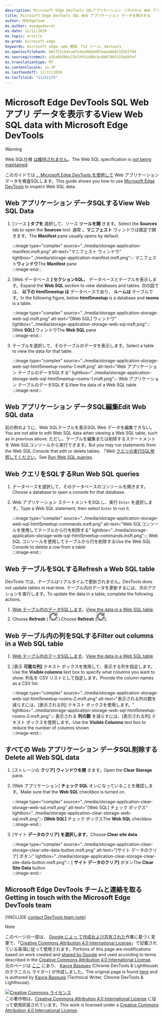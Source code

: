 ```yaml
---
description: Microsoft Edge DevTools SQLアプリケーション パネルから Web アプリケーション データを表示する方法について説明します。
title: Microsoft Edge DevTools SQL Web アプリケーション データを表示する
author: MSEdgeTeam
ms.author: msedgedevrel
ms.date: 12/11/2020
ms.topic: article
ms.prod: microsoft-edge
keywords: microsoft edge、web 開発、f12 ツール、devtools
ms.openlocfilehash: 802f21cb4cadfa3ee08ddd8feeea8b8132551740
ms.sourcegitcommit: a35a6b5bbc21b7df61d08cbc6b074b5325ad4fef
ms.translationtype: MT
ms.contentlocale: ja-JP
ms.lasthandoff: 12/17/2020
ms.locfileid: "11231175"
---
```

<!-- Copyright Kayce Basques 

   Licensed under the Apache License, Version 2.0 (the "License");
   you may not use this file except in compliance with the License.
   You may obtain a copy of the License at

       https://www.apache.org/licenses/LICENSE-2.0

   Unless required by applicable law or agreed to in writing, software
   distributed under the License is distributed on an "AS IS" BASIS,
   WITHOUT WARRANTIES OR CONDITIONS OF ANY KIND, either express or implied.
   See the License for the specific language governing permissions and
   limitations under the License.  -->

# <span data-ttu-id="104e4-104">Microsoft Edge DevTools SQL Web アプリ データを表示する</span><span class="sxs-lookup"><span data-stu-id="104e4-104">View Web SQL data with Microsoft Edge DevTools</span></span>  

> [!WARNING]
> <span data-ttu-id="104e4-105">Web SQL仕様 [は維持されません][W3CWebSQLStatus]。</span><span class="sxs-lookup"><span data-stu-id="104e4-105">The Web SQL specification is [not being maintained][W3CWebSQLStatus].</span></span>  

<span data-ttu-id="104e4-106">このガイドでは [、Microsoft Edge DevTools を使用して][MicrosoftEdgeDevTools] Web アプリケーションデータを検査SQLします。</span><span class="sxs-lookup"><span data-stu-id="104e4-106">This guide shows you how to use [Microsoft Edge DevTools][MicrosoftEdgeDevTools] to inspect Web SQL data.</span></span>  

## <span data-ttu-id="104e4-107">Web アプリケーション データSQLする</span><span class="sxs-lookup"><span data-stu-id="104e4-107">View Web SQL Data</span></span>  

1.  <span data-ttu-id="104e4-108">[ソース **] タブを** 選択して、ソース **ツールを開** きます。</span><span class="sxs-lookup"><span data-stu-id="104e4-108">Select the **Sources** tab to open the **Sources** tool.</span></span>  <span data-ttu-id="104e4-109">通常 **、マニフェスト** ウィンドウは既定で開きます。</span><span class="sxs-lookup"><span data-stu-id="104e4-109">The **Manifest** pane usually opens by default.</span></span>  
    
    :::image type="complex" source="../media/storage-application-manifest.msft.png" alt-text="マニフェスト ウィンドウ" lightbox="../media/storage-application-manifest.msft.png":::
       <span data-ttu-id="104e4-111">マニフェスト**ウィンドウ**</span><span class="sxs-lookup"><span data-stu-id="104e4-111">The **Manifest** pane</span></span>  
    :::image-end:::  
    
1.  <span data-ttu-id="104e4-112">[Web データベース **] セクションSQL、** データベースとテーブルを表示します。</span><span class="sxs-lookup"><span data-stu-id="104e4-112">Expand the **Web SQL** section to view databases and tables.</span></span>  <span data-ttu-id="104e4-113">次の図では、 **以下の html5meetup は** データベースであり、 **ルームは** テーブルです。</span><span class="sxs-lookup"><span data-stu-id="104e4-113">In the following figure, below **html5meetup** is a database and **rooms** is a table.</span></span>  
    
    :::image type="complex" source="../media/storage-application-storage-web-sql.msft.png" alt-text="[Web SQL] ウィンドウ" lightbox="../media/storage-application-storage-web-sql.msft.png":::
       <span data-ttu-id="104e4-115">[Web **SQL]** ウィンドウ</span><span class="sxs-lookup"><span data-stu-id="104e4-115">The **Web SQL** pane</span></span>  
    :::image-end:::  
    
1.  <span data-ttu-id="104e4-116">テーブルを選択して、そのテーブルのデータを表示します。</span><span class="sxs-lookup"><span data-stu-id="104e4-116">Select a table to view the data for that table.</span></span>  
    
    :::image type="complex" source="../media/storage-application-storage-web-sql-html5meetup-rooms-1.msft.png" alt-text="Web アプリケーション テーブルのデータSQLする" lightbox="../media/storage-application-storage-web-sql-html5meetup-rooms-1.msft.png":::
       <span data-ttu-id="104e4-118">Web アプリケーション テーブルのデータSQLする</span><span class="sxs-lookup"><span data-stu-id="104e4-118">View the data of a Web SQL table</span></span>  
    :::image-end:::  
    
## <span data-ttu-id="104e4-119">Web アプリケーション データSQL編集</span><span class="sxs-lookup"><span data-stu-id="104e4-119">Edit Web SQL data</span></span>  

<span data-ttu-id="104e4-120">前の例のように、Web SQLテーブルを表示SQL Web データを編集できない。</span><span class="sxs-lookup"><span data-stu-id="104e4-120">You are not able to edit Web SQL data when viewing a Web SQL table, such as in previous above.</span></span>  <span data-ttu-id="104e4-121">ただし、テーブルを編集または削除するステートメントを Web SQLコンソールから実行できます。</span><span class="sxs-lookup"><span data-stu-id="104e4-121">But you may run statements from the Web SQL Console that edit or delete tables.</span></span>  <span data-ttu-id="104e4-122">「Web [クエリの実行SQL参照してください](#run-web-sql-queries)。</span><span class="sxs-lookup"><span data-stu-id="104e4-122">See [Run Web SQL queries](#run-web-sql-queries).</span></span>  

## <span data-ttu-id="104e4-123">Web クエリをSQLする</span><span class="sxs-lookup"><span data-stu-id="104e4-123">Run Web SQL queries</span></span>  

1.  <span data-ttu-id="104e4-124">データベースを選択して、そのデータベースのコンソールを開きます。</span><span class="sxs-lookup"><span data-stu-id="104e4-124">Choose a database to open a console for that database.</span></span>  
1.  <span data-ttu-id="104e4-125">Web アプリケーション ステートメントをSQLし、実行 `Enter` を選択します。</span><span class="sxs-lookup"><span data-stu-id="104e4-125">Type a Web SQL statement, then select `Enter` to run it.</span></span>  
    
    :::image type="complex" source="../media/storage-application-storage-web-sql-html5meetup-commands.msft.png" alt-text="Web SQLコンソールを使用してテーブルから行を削除する" lightbox="../media/storage-application-storage-web-sql-html5meetup-commands.msft.png":::
       <span data-ttu-id="104e4-127">Web SQL コンソールを使用してテーブルから行を削除する</span><span class="sxs-lookup"><span data-stu-id="104e4-127">Use the Web SQL Console to delete a row from a table</span></span>  
    :::image-end:::  
    
## <span data-ttu-id="104e4-128">Web テーブルをSQLする</span><span class="sxs-lookup"><span data-stu-id="104e4-128">Refresh a Web SQL table</span></span>  

<span data-ttu-id="104e4-129">DevTools では、テーブルはリアルタイムで更新されません。</span><span class="sxs-lookup"><span data-stu-id="104e4-129">DevTools does not update tables in real-time.</span></span>  <span data-ttu-id="104e4-130">テーブル内のデータを更新するには、次のアクションを実行します。</span><span class="sxs-lookup"><span data-stu-id="104e4-130">To update the data in a table, complete the following actions.</span></span>  

1.  <span data-ttu-id="104e4-131">[Web テーブル内のデータSQLします](#view-web-sql-data)。</span><span class="sxs-lookup"><span data-stu-id="104e4-131">[View the data in a Web SQL table](#view-web-sql-data).</span></span>  
1.  <span data-ttu-id="104e4-132">Choose **Refresh** \( ![ Refresh ][ImageRefreshIcon] \).</span><span class="sxs-lookup"><span data-stu-id="104e4-132">Choose **Refresh** \(![Refresh][ImageRefreshIcon]\).</span></span>  
    
## <span data-ttu-id="104e4-133">Web テーブル内の列をSQLする</span><span class="sxs-lookup"><span data-stu-id="104e4-133">Filter out columns in a Web SQL table</span></span>  

1.  <span data-ttu-id="104e4-134">[Web テーブル内のデータSQLします](#view-web-sql-data)。</span><span class="sxs-lookup"><span data-stu-id="104e4-134">[View the data in a Web SQL table](#view-web-sql-data).</span></span>  
1.  <span data-ttu-id="104e4-135">[表示 **可能な列]** テキスト ボックスを使用して、表示する列を指定します。</span><span class="sxs-lookup"><span data-stu-id="104e4-135">Use the **Visible columns** text box to specify what columns you want to show.</span></span>  <span data-ttu-id="104e4-136">列名を CSV リストとして指定します。</span><span class="sxs-lookup"><span data-stu-id="104e4-136">Provide the column names as a CSV list.</span></span>  
    
    :::image type="complex" source="../media/storage-application-storage-web-sql-html5meetup-rooms-2.msft.png" alt-text="表示される列の数を減らすには、[表示される列] テキスト ボックスを使用します。" lightbox="../media/storage-application-storage-web-sql-html5meetup-rooms-2.msft.png":::
       <span data-ttu-id="104e4-138">表示される **列の数** を減らすには、[表示される列] テキスト ボックスを使用します。</span><span class="sxs-lookup"><span data-stu-id="104e4-138">Use the **Visible Columns** text box to reduce the number of columns shown</span></span>  
    :::image-end:::  
    
## <span data-ttu-id="104e4-139">すべての Web アプリケーション データSQL削除する</span><span class="sxs-lookup"><span data-stu-id="104e4-139">Delete all Web SQL data</span></span>  

1.  <span data-ttu-id="104e4-140">[ストレージの **クリア] ウィンドウを開** きます。</span><span class="sxs-lookup"><span data-stu-id="104e4-140">Open the **Clear Storage** pane.</span></span>  
1.  <span data-ttu-id="104e4-141">[Web アプリケーション] **チェック SQL** オンになっていることを確認します。</span><span class="sxs-lookup"><span data-stu-id="104e4-141">Make sure that the **Web SQL** checkbox is turned on.</span></span>  
    
    :::image type="complex" source="../media/storage-application-clear-storage-web-sql.msft.png" alt-text="[Web SQL] チェック ボックス" lightbox="../media/storage-application-clear-storage-web-sql.msft.png":::
       <span data-ttu-id="104e4-143">**[Web SQL]** チェック ボックス</span><span class="sxs-lookup"><span data-stu-id="104e4-143">The **Web SQL** checkbox</span></span>  
    :::image-end:::  
    
1.  <span data-ttu-id="104e4-144">[サイト **データのクリア] を選択します**。</span><span class="sxs-lookup"><span data-stu-id="104e4-144">Choose **Clear site data**.</span></span>  
    
    :::image type="complex" source="../media/storage-application-clear-storage-clear-site-data-button.msft.png" alt-text="[サイト データのクリア] ボタン" lightbox="../media/storage-application-clear-storage-clear-site-data-button.msft.png":::
       <span data-ttu-id="104e4-146">[ **サイト データのクリア]** ボタン</span><span class="sxs-lookup"><span data-stu-id="104e4-146">The **Clear Site Data** button</span></span>  
    :::image-end:::  
    
## <span data-ttu-id="104e4-147">Microsoft Edge DevTools チームと連絡を取る</span><span class="sxs-lookup"><span data-stu-id="104e4-147">Getting in touch with the Microsoft Edge DevTools team</span></span>  

[!INCLUDE [contact DevTools team note](../includes/contact-devtools-team-note.md)]  

<!-- image links -->  

[ImageRefreshIcon]: ../media/refresh-icon.msft.png  

<!-- links -->  

[MicrosoftEdgeDevTools]: ../../devtools-guide-chromium/index.md "Microsoft Edge (Chromium) 開発者ツール |Microsoft ドキュメント"  

[W3CWebSQLStatus]: https://w3.org/TR/webdatabase/#status-of-this-document "Web SQL データベース |W3C"  

> [!NOTE]
> <span data-ttu-id="104e4-150">このページの一部は、 [Google によっ て作成および共有された][GoogleSitePolicies]作業に基づく変更で、「[Creative Commons Attribution 4.0 International License][CCA4IL]」で記載されている条項に従って使用されます。</span><span class="sxs-lookup"><span data-stu-id="104e4-150">Portions of this page are modifications based on work created and [shared by Google][GoogleSitePolicies] and used according to terms described in the [Creative Commons Attribution 4.0 International License][CCA4IL].</span></span>  
> <span data-ttu-id="104e4-151">元のページは [ここ](https://developers.google.com/web/tools/chrome-devtools/storage/websql) にあり、 [Kayce Basques][KayceBasques] \(Chrome DevTools \& Lighthouse\ のテクニカル ライター) が作成しました。</span><span class="sxs-lookup"><span data-stu-id="104e4-151">The original page is found [here](https://developers.google.com/web/tools/chrome-devtools/storage/websql) and is authored by [Kayce Basques][KayceBasques] \(Technical Writer, Chrome DevTools \& Lighthouse\).</span></span>  

[![Creative Commons ライセンス][CCby4Image]][CCA4IL]  
<span data-ttu-id="104e4-153">この著作物は、[Creative Commons Attribution 4.0 International License][CCA4IL] に従って使用許諾されています。</span><span class="sxs-lookup"><span data-stu-id="104e4-153">This work is licensed under a [Creative Commons Attribution 4.0 International License][CCA4IL].</span></span>  

[CCA4IL]: https://creativecommons.org/licenses/by/4.0  
[CCby4Image]: https://i.creativecommons.org/l/by/4.0/88x31.png  
[GoogleSitePolicies]: https://developers.google.com/terms/site-policies  
[KayceBasques]: https://developers.google.com/web/resources/contributors/kaycebasques  
